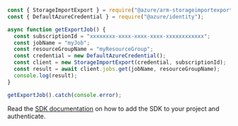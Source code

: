 ```javascript
const { StorageImportExport } = require("@azure/arm-storageimportexport");
const { DefaultAzureCredential } = require("@azure/identity");

async function getExportJob() {
  const subscriptionId = "xxxxxxxx-xxxx-xxxx-xxxx-xxxxxxxxxxxx";
  const jobName = "myJob";
  const resourceGroupName = "myResourceGroup";
  const credential = new DefaultAzureCredential();
  const client = new StorageImportExport(credential, subscriptionId);
  const result = await client.jobs.get(jobName, resourceGroupName);
  console.log(result);
}

getExportJob().catch(console.error);
```

Read the [SDK documentation](https://github.com/Azure/azure-sdk-for-js/blob/%40azure%2Farm-storageimportexport_2.0.1/sdk/storageimportexport/arm-storageimportexport/README.md) on how to add the SDK to your project and authenticate.
